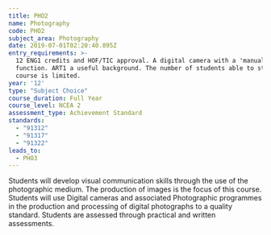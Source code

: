 ```yaml
---
title: PHO2
name: Photography
code: PHO2
subject_area: Photography
date: 2019-07-01T02:20:40.895Z
entry_requirements: >-
  12 ENG1 credits and HOF/TIC approval. A digital camera with a 'manual'
  function. ART1 a useful background. The number of students able to study this
  course is limited.
year: '12'
type: "Subject Choice"
course_duration: Full Year
course_level: NCEA 2
assessment_type: Achievement Standard
standards:
  - "91312"
  - "91317"
  - "91322"
leads_to:
  - PHO3
---
```

Students will develop visual communication skills through the use of the photographic medium. The production of images is the focus of this course. Students will use Digital cameras and associated Photographic programmes in the production and processing of digital photographs to a quality standard. Students are assessed through practical and written assessments.
